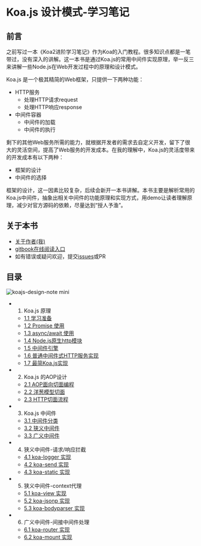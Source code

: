 # Koa.js 设计模式-学习笔记

## 前言

之前写过一本《Koa2进阶学习笔记》作为Koa的入门教程。很多知识点都是一笔带过，没有深入的讲解。这一本书是通过Koa.js的常用中间件实现原理，举一反三来讲解一些Node.js在Web开发过程中的原理和设计模式。


Koa.js 是一个极其精简的Web框架，只提供一下两种功能：

- HTTP服务
    - 处理HTTP请求request
    - 处理HTTP响应response
- 中间件容器
    - 中间件的加载
    - 中间件的执行

剩下的其他Web服务所需的能力，就根据开发者的需求去自定义开发，留下了很大的灵活空间，提高了Web服务的开发成本。在我的理解中，Koa.js的灵活度带来的开发成本有以下两种：

- 框架的设计
- 中间件的选择

框架的设计，这一因素比较复杂，后续会新开一本书讲解。本书主要是解析常用的Koa.js中间件，抽象出相关中间件的功能原理和实现方式，用demo让读者理解原理，减少对官方源码的依赖，尽量达到“授人予渔”。


## 关于本书

- [关于作者(我)](https://chenshenhai.github.io/)
- [gitbook在线阅读入口](https://chenshenhai.github.io/koajs-design-note/)
- 如有错误或疑问欢迎，提交[issues](https://github.com/chenshenhai/koajs-design-note/issues)或PR


## 目录

![koajs-design-note mini](https://user-images.githubusercontent.com/8216630/42525467-ceea9f42-84a5-11e8-9f3f-9ce358952a51.png)


* 1. Koa.js 原理
    * [1.1 学习准备](https://github.com/chenshenhai/koajs-design-note/tree/master/note/chapter01/01.md)   
    * [1.2 Promise 使用](https://github.com/chenshenhai/koajs-design-note/tree/master/note/chapter01/02.md)
    * [1.3 async/await 使用](https://github.com/chenshenhai/koajs-design-note/tree/master/note/chapter01/03.md)
    * [1.4 Node.js原生http模块](https://github.com/chenshenhai/koajs-design-note/tree/master/note/chapter01/04.md)
    * [1.5 中间件引擎](https://github.com/chenshenhai/koajs-design-note/tree/master/note/chapter01/05.md)
    * [1.6 普通中间件式HTTP服务实现](https://github.com/chenshenhai/koajs-design-note/tree/master/note/chapter01/06.md)
    * [1.7 最简Koa.js实现](https://github.com/chenshenhai/koajs-design-note/tree/master/note/chapter01/07.md)
* 2. Koa.js 的AOP设计
    * [2.1 AOP面向切面编程](https://github.com/chenshenhai/koajs-design-note/tree/master/note/chapter02/01.md)
    * [2.2 洋葱模型切面](https://github.com/chenshenhai/koajs-design-note/tree/master/note/chapter02/02.md)
    * [2.3 HTTP切面流程](https://github.com/chenshenhai/koajs-design-note/tree/master/note/chapter02/03.md)
* 3. Koa.js 中间件
    * [3.1 中间件分类](https://github.com/chenshenhai/koajs-design-note/tree/master/note/chapter03/01.md)
    * [3.2 狭义中间件](https://github.com/chenshenhai/koajs-design-note/tree/master/note/chapter03/02.md)
    * [3.3 广义中间件](https://github.com/chenshenhai/koajs-design-note/tree/master/note/chapter03/03.md)
* 4. 狭义中间件-请求/响应拦截
    * [4.1 koa-logger 实现](https://github.com/chenshenhai/koajs-design-note/tree/master/note/chapter04/01.md)
    * [4.2 koa-send 实现](https://github.com/chenshenhai/koajs-design-note/tree/master/note/chapter04/02.md)
    * [4.3 koa-static 实现](https://github.com/chenshenhai/koajs-design-note/tree/master/note/chapter04/03.md)
* 5. 狭义中间件-context代理
    * [5.1 koa-view 实现](https://github.com/chenshenhai/koajs-design-note/tree/master/note/chapter05/01.md)
    * [5.2 koa-jsonp 实现](https://github.com/chenshenhai/koajs-design-note/tree/master/note/chapter05/02.md)
    * [5.3 koa-bodyparser 实现](https://github.com/chenshenhai/koajs-design-note/tree/master/note/chapter05/03.md)
* 6. 广义中间件-间接中间件处理
    * [6.1 koa-router 实现](https://github.com/chenshenhai/koajs-design-note/tree/master/note/chapter06/01.md)
    * [6.2 koa-mount 实现](https://github.com/chenshenhai/koajs-design-note/tree/master/note/chapter06/02.md)
    











